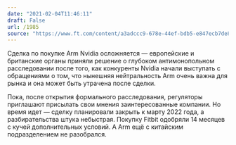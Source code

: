 ```yaml
---
date: "2021-02-04T11:46:11"
draft: False
url: /1985
source: "https://www.ft.com/content/a3adccc9-678e-44ef-bdb5-e847ecb7de8c"
---
```


Сделка по покупке Arm Nvidia осложняется — европейские и британские органы приняли решение о глубоком антимонопольном расследовании после того, как конкуренты Nvidia начали выступать с обращениями о том, что нынешняя нейтральность Arm очень важна для рынка и она может быть утрачена после сделки.

Пока, после открытия формального расследования, регуляторы приглашают присылать свои мнения заинтересованные компании. Но время идет — сделку планировали закрыть к марту 2022 года, а разбирательства штука небыстрая. Покупку Fitbit одобряли 14 месяцев с кучей дополнительных условий. А Arm ещё с китайским подразделением не разобрался.
